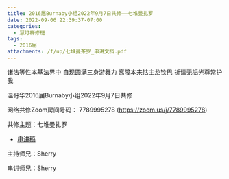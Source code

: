 ```yaml
---
title: 2016届Burnaby小组2022年9月7日共修——七堆曼扎罗
date: 2022-09-06 22:39:37-07:00
categories:
  - 慧灯禅修班
tags:
  - 2016届
attachments: /f/up/七堆曼茶罗_串讲文档.pdf
---
```

诸法等性本基法界中 自现圆满三身游舞力 离障本来怙主龙钦巴 祈请无垢光尊常护我

温哥华2016届Burnaby小组2022年9月7日共修

网络共修Zoom房间号码： 7789995278 (<https://zoom.us/j/7789995278>)

共修主题：七堆曼扎罗

* [串讲稿](/f/up/七堆曼茶罗_串讲文档.pdf)

主持师兄：Sherry

串讲师兄：Sherry